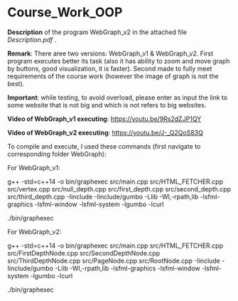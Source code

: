 # Course_Work_OOP

**Description** of the program WebGraph_v2 in the attached file _Description.pdf_ .

**Remark**:
There aree two versions: WebGraph_v1 & WebGraph_v2.
First program executes better its task (also it has ability to zoom and move graph by buttons, good visualization, it is faster).
Second made to fully meet requirements of the course work (however the image of graph is not the best).

**Important**: while testing, to avoid overload, please enter as input the link to some website that is not big and which is not refers to big websites.

**Video of WebGraph_v1 executing**:
https://youtu.be/9Rs2dZJP1QY

**Video of WebGraph_v2 executing**:
https://youtu.be/J-_Q2QoS83Q



To compile and execute, I used these commands (first navigate to corresponding folder WebGraph):

For WebGraph_v1:

g++ -std=c++14 -o bin/graphexec src/main.cpp src/HTML_FETCHER.cpp src/vertex.cpp src/null_depth.cpp src/first_depth.cpp src/second_depth.cpp src/third_depth.cpp -Iinclude -Iinclude/gumbo -Llib -Wl,-rpath,lib -lsfml-graphics -lsfml-window -lsfml-system -lgumbo -lcurl

./bin/graphexec

For WebGraph_v2:

g++ -std=c++14 -o bin/graphexec src/main.cpp src/HTML_FETCHER.cpp src/FirstDepthNode.cpp src/SecondDepthNode.cpp src/ThirdDepthNode.cpp src/PageNode.cpp src/RootNode.cpp -Iinclude -Iinclude/gumbo -Llib -Wl,-rpath,lib -lsfml-graphics -lsfml-window -lsfml-system -lgumbo -lcurl

./bin/graphexec
